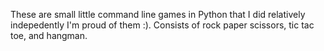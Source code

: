 These are small little command line games in Python that I did relatively indepedently I'm proud of them :). Consists of rock paper scissors, tic tac toe, and hangman.
